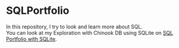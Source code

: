 # SQLPortfolio
In this repository, I try to look and learn more about SQL.<br>
You can look at my Exploration with Chinook DB using SQLite on [SQL Portfolio with SQLite](https://github.com/zeinhanafi/SQLPortfolio/tree/main/SQL%20Portfolio%20with%20SQLite). 
